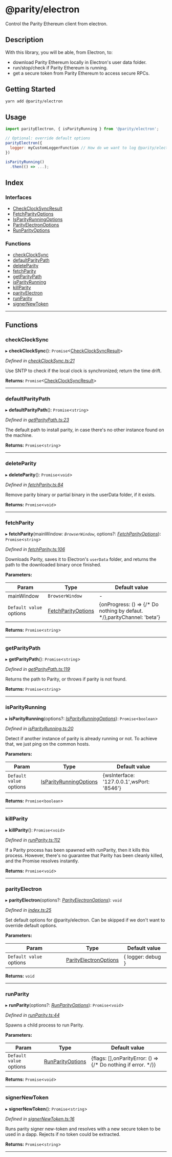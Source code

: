 
@parity/electron
================

Control the Parity Ethereum client from electron.

Description
-----------

With this library, you will be able, from Electron, to:

*   download Parity Ethereum locally in Electron's user data folder.
*   run/stop/check if Parity Ethereum is running.
*   get a secure token from Parity Ethereum to access secure RPCs.

Getting Started
---------------

```bash
yarn add @parity/electron
```

Usage
-----

```javascript
import parityElectron, { isParityRunning } from '@parity/electron';

// Optional: override default options
parityElectron({
  logger: myCustomLoggerFunction // How do we want to log @parity/electron logs? Default is `debug`
})

isParityRunning()
  .then(() => ...);
```

## Index

### Interfaces

* [CheckClockSyncResult](interfaces/checkclocksyncresult.md)
* [FetchParityOptions](interfaces/fetchparityoptions.md)
* [IsParityRunningOptions](interfaces/isparityrunningoptions.md)
* [ParityElectronOptions](interfaces/parityelectronoptions.md)
* [RunParityOptions](interfaces/runparityoptions.md)

### Functions

* [checkClockSync](#checkclocksync)
* [defaultParityPath](#defaultparitypath)
* [deleteParity](#deleteparity)
* [fetchParity](#fetchparity)
* [getParityPath](#getparitypath)
* [isParityRunning](#isparityrunning)
* [killParity](#killparity)
* [parityElectron](#parityelectron)
* [runParity](#runparity)
* [signerNewToken](#signernewtoken)

---

## Functions

<a id="checkclocksync"></a>

###  checkClockSync

▸ **checkClockSync**(): `Promise`<[CheckClockSyncResult](interfaces/checkclocksyncresult.md)>

*Defined in [checkClockSync.ts:21](https://github.com/paritytech/js-libs/blob/5bb5fa4/packages/electron/src/checkClockSync.ts#L21)*

Use SNTP to check if the local clock is synchronized; return the time drift.

**Returns:** `Promise`<[CheckClockSyncResult](interfaces/checkclocksyncresult.md)>

___
<a id="defaultparitypath"></a>

###  defaultParityPath

▸ **defaultParityPath**(): `Promise`<`string`>

*Defined in [getParityPath.ts:23](https://github.com/paritytech/js-libs/blob/5bb5fa4/packages/electron/src/getParityPath.ts#L23)*

The default path to install parity, in case there's no other instance found on the machine.

**Returns:** `Promise`<`string`>

___
<a id="deleteparity"></a>

###  deleteParity

▸ **deleteParity**(): `Promise`<`void`>

*Defined in [fetchParity.ts:84](https://github.com/paritytech/js-libs/blob/5bb5fa4/packages/electron/src/fetchParity.ts#L84)*

Remove parity binary or partial binary in the userData folder, if it exists.

**Returns:** `Promise`<`void`>

___
<a id="fetchparity"></a>

###  fetchParity

▸ **fetchParity**(mainWindow: *`BrowserWindow`*, options?: *[FetchParityOptions](interfaces/fetchparityoptions.md)*): `Promise`<`string`>

*Defined in [fetchParity.ts:106](https://github.com/paritytech/js-libs/blob/5bb5fa4/packages/electron/src/fetchParity.ts#L106)*

Downloads Parity, saves it to Electron's `userData` folder, and returns the path to the downloaded binary once finished.

**Parameters:**

| Param | Type | Default value |
| ------ | ------ | ------ |
| mainWindow | `BrowserWindow` | - |
| `Default value` options | [FetchParityOptions](interfaces/fetchparityoptions.md) |  {onProgress: () &#x3D;&gt; {/* Do nothing by defaut. */},parityChannel: &#x27;beta&#x27;} |

**Returns:** `Promise`<`string`>

___
<a id="getparitypath"></a>

###  getParityPath

▸ **getParityPath**(): `Promise`<`string`>

*Defined in [getParityPath.ts:119](https://github.com/paritytech/js-libs/blob/5bb5fa4/packages/electron/src/getParityPath.ts#L119)*

Returns the path to Parity, or throws if parity is not found.

**Returns:** `Promise`<`string`>

___
<a id="isparityrunning"></a>

###  isParityRunning

▸ **isParityRunning**(options?: *[IsParityRunningOptions](interfaces/isparityrunningoptions.md)*): `Promise`<`boolean`>

*Defined in [isParityRunning.ts:20](https://github.com/paritytech/js-libs/blob/5bb5fa4/packages/electron/src/isParityRunning.ts#L20)*

Detect if another instance of parity is already running or not. To achieve that, we just ping on the common hosts.

**Parameters:**

| Param | Type | Default value |
| ------ | ------ | ------ |
| `Default value` options | [IsParityRunningOptions](interfaces/isparityrunningoptions.md) |  {wsInterface: &#x27;127.0.0.1&#x27;,wsPort: &#x27;8546&#x27;} |

**Returns:** `Promise`<`boolean`>

___
<a id="killparity"></a>

###  killParity

▸ **killParity**(): `Promise`<`void`>

*Defined in [runParity.ts:112](https://github.com/paritytech/js-libs/blob/5bb5fa4/packages/electron/src/runParity.ts#L112)*

If a Parity process has been spawned with runParity, then it kills this process. However, there's no guarantee that Parity has been cleanly killed, and the Promise resolves instantly.

**Returns:** `Promise`<`void`>

___
<a id="parityelectron"></a>

###  parityElectron

▸ **parityElectron**(options?: *[ParityElectronOptions](interfaces/parityelectronoptions.md)*): `void`

*Defined in [index.ts:25](https://github.com/paritytech/js-libs/blob/5bb5fa4/packages/electron/src/index.ts#L25)*

Set default options for @parity/electron. Can be skipped if we don't want to override default options.

**Parameters:**

| Param | Type | Default value |
| ------ | ------ | ------ |
| `Default value` options | [ParityElectronOptions](interfaces/parityelectronoptions.md) |  { logger: debug } |

**Returns:** `void`

___
<a id="runparity"></a>

###  runParity

▸ **runParity**(options?: *[RunParityOptions](interfaces/runparityoptions.md)*): `Promise`<`void`>

*Defined in [runParity.ts:44](https://github.com/paritytech/js-libs/blob/5bb5fa4/packages/electron/src/runParity.ts#L44)*

Spawns a child process to run Parity.

**Parameters:**

| Param | Type | Default value |
| ------ | ------ | ------ |
| `Default value` options | [RunParityOptions](interfaces/runparityoptions.md) |  {flags: [],onParityError: () &#x3D;&gt; {/* Do nothing if error. */}} |

**Returns:** `Promise`<`void`>

___
<a id="signernewtoken"></a>

###  signerNewToken

▸ **signerNewToken**(): `Promise`<`string`>

*Defined in [signerNewToken.ts:16](https://github.com/paritytech/js-libs/blob/5bb5fa4/packages/electron/src/signerNewToken.ts#L16)*

Runs parity signer new-token and resolves with a new secure token to be used in a dapp. Rejects if no token could be extracted.

**Returns:** `Promise`<`string`>

___

